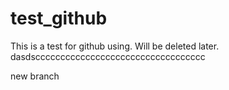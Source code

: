 # test_github
This is a test for github using. Will be deleted later. 
dasdscccccccccccccccccccccccccccccccccc

new branch
